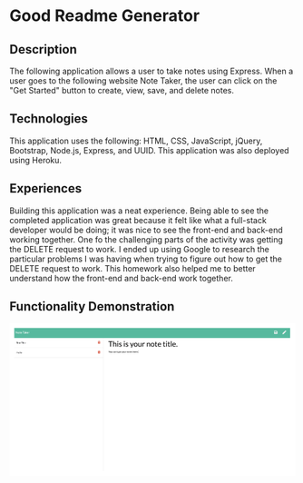 # Good Readme Generator

## Description
The following application allows a user to take notes using Express. When a user goes to the following website Note Taker, the user can click on the "Get Started" button to create, view, save, and delete notes.

## Technologies
This application uses the following: HTML, CSS, JavaScript, jQuery, Bootstrap, Node.js, Express, and UUID. This application was also deployed using Heroku.
## Experiences
Building this application was a neat experience. Being able to see the completed application was great because it felt like what a full-stack developer would be doing; it was nice to see the front-end and back-end working together. One fo the challenging parts of the activity was getting the DELETE request to work. I ended up using Google to research the particular problems I was having when trying to figure out how to get the DELETE request to work. This homework also helped me to better understand how the front-end and back-end work together.

## Functionality Demonstration

 

![readme screenshot](./assets/images/noteTaker.png)
